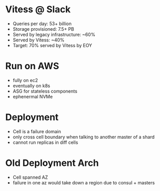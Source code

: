 # Vitess @ Slack
* Queries per day: 53+ billion
* Storage provisioned: 7.5+ PB
* Served by legacy infrastructure: ~60%
* Served by Vitess: ~40%
* Target: 70% served by Vitess by EOY

# Run on AWS
* fully on ec2
* eventually on k8s
* ASG for stateless components
* ephenermal NVMe

# Deployment
* Cell is a failure domain
* only cross cell boundary when talking to another master of a shard
* cannot run replicas in diff cells

# Old Deployment Arch
* Cell spanned AZ
* failure in one az would take down a region due to consul + masters
